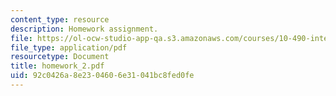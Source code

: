 ```yaml
---
content_type: resource
description: Homework assignment.
file: https://ol-ocw-studio-app-qa.s3.amazonaws.com/courses/10-490-integrated-chemical-engineering-i-fall-2006/92c0426a8e2304606e31041bc8fed0fe_homework_2.pdf
file_type: application/pdf
resourcetype: Document
title: homework_2.pdf
uid: 92c0426a-8e23-0460-6e31-041bc8fed0fe
---
```

